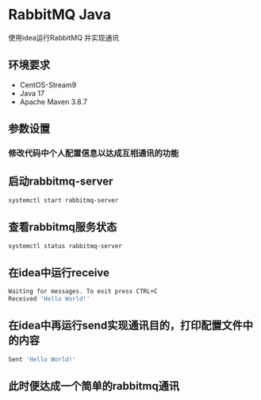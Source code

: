 # RabbitMQ Java
使用idea运行RabbitMQ 并实现通讯
## 环境要求
* CentOS-Stream9
* Java 17
* Apache Maven 3.8.7

## 参数设置

### 修改代码中个人配置信息以达成互相通讯的功能


## 启动rabbitmq-server
```bash
systemctl start rabbitmq-server
```

## 查看rabbitmq服务状态
```bash
systemctl status rabbitmq-server
```

## 在idea中运行receive
```bash
Waiting for messages. To exit press CTRL+C
Received 'Hello World!'

```

## 在idea中再运行send实现通讯目的，打印配置文件中的内容
```bash
Sent 'Hello World!'
```

## 此时便达成一个简单的rabbitmq通讯